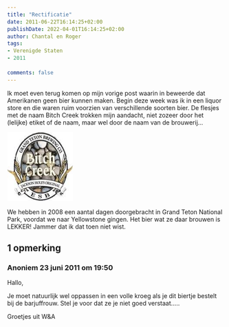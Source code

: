 ```yaml
---
title: "Rectificatie"
date: 2011-06-22T16:14:25+02:00
publishDate: 2022-04-01T16:14:25+02:00
author: Chantal en Roger
tags:
- Verenigde Staten
- 2011

comments: false
---
```


Ik moet even terug komen op mijn vorige post waarin in beweerde dat Amerikanen geen bier kunnen maken. Begin deze week was ik in een liquor store en die waren ruim voorzien van verschillende soorten bier. De flesjes met de naam Bitch Creek trokken mijn aandacht, niet zozeer door het (lelijke) etiket of de naam, maar wel door de naam van de brouwerij...

![Bitch Creek Beer](./images/images.jpeg)

We hebben in 2008 een aantal dagen doorgebracht in Grand Teton National Park, voordat we naar Yellowstone gingen. Het bier wat ze daar brouwen is LEKKER! Jammer dat ik dat toen niet wist.

## 1 opmerking

### Anoniem 23 juni 2011 om 19:50

Hallo,

Je moet natuurlijk wel oppassen in een volle kroeg als je dit biertje bestelt bij de barjuffrouw. Stel je voor dat ze je niet goed verstaat.....

Groetjes uit W&A
